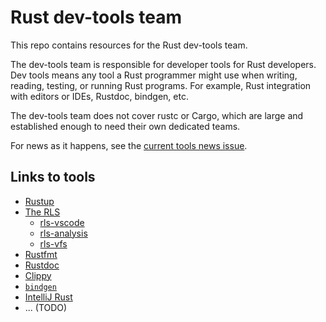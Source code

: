 # Rust dev-tools team

This repo contains resources for the Rust dev-tools team.

The dev-tools team is responsible for developer tools for Rust developers. Dev
tools means any tool a Rust programmer might use when writing, reading, testing,
or running Rust programs. For example, Rust integration with editors or IDEs,
Rustdoc, bindgen, etc.

The dev-tools team does not cover rustc or Cargo, which are large and established
enough to need their own dedicated teams.

For news as it happens, see the [current tools news issue](https://github.com/nrc/dev-tools-team/issues/22).

## Links to tools

* [Rustup](https://github.com/rust-lang-nursery/rustup.rs)
* [The RLS](https://github.com/rust-lang-nursery/rls)
  - [rls-vscode](https://github.com/jonathandturner/rls_vscode)
  - [rls-analysis](https://github.com/nrc/rls-analysis)
  - [rls-vfs](https://github.com/nrc/rls-vfs)
* [Rustfmt](https://github.com/rust-lang-nursery/rustfmt)
* [Rustdoc](https://github.com/rust-lang/rust/tree/master/src/librustdoc)
* [Clippy](https://github.com/rust-lang-nursery/rust-clippy)
* [`bindgen`](https://github.com/servo/rust-bindgen/)
* [IntelliJ Rust](https://github.com/intellij-rust/intellij-rust)
* ... (TODO)
